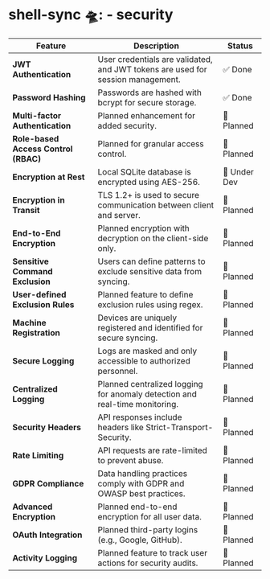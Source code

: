 # shell-sync 🛸: - security

| **Feature**                       | **Description**                                                                 | **Status**       |
|-----------------------------------|---------------------------------------------------------------------------------|------------------|
| **JWT Authentication**            | User credentials are validated, and JWT tokens are used for session management. | ✅ Done    |
| **Password Hashing**              | Passwords are hashed with bcrypt for secure storage.                            | ✅ Done    |
| **Multi-factor Authentication**    | Planned enhancement for added security.                                         | 📌 Planned       |
| **Role-based Access Control (RBAC)** | Planned for granular access control.                                           | 📌 Planned       |
| **Encryption at Rest**            | Local SQLite database is encrypted using AES-256.                              | 🚧 Under Dev    |
| **Encryption in Transit**         | TLS 1.2+ is used to secure communication between client and server.            | 📌 Planned    |
| **End-to-End Encryption**         | Planned encryption with decryption on the client-side only.                    | 📌 Planned       |
| **Sensitive Command Exclusion**   | Users can define patterns to exclude sensitive data from syncing.              | 📌 Planned    |
| **User-defined Exclusion Rules**  | Planned feature to define exclusion rules using regex.                         | 📌 Planned       |
| **Machine Registration**          | Devices are uniquely registered and identified for secure syncing.             | 📌 Planned    |
| **Secure Logging**                | Logs are masked and only accessible to authorized personnel.                   | 📌 Planned    |
| **Centralized Logging**           | Planned centralized logging for anomaly detection and real-time monitoring.     | 📌 Planned       |
| **Security Headers**              | API responses include headers like Strict-Transport-Security.                  | 📌 Planned    |
| **Rate Limiting**                 | API requests are rate-limited to prevent abuse.                                | 📌 Planned    |
| **GDPR Compliance**               | Data handling practices comply with GDPR and OWASP best practices.             | 📌 Planned    |
| **Advanced Encryption**           | Planned end-to-end encryption for all user data.                               | 📌 Planned       |
| **OAuth Integration**             | Planned third-party logins (e.g., Google, GitHub).                             | 📌 Planned       |
| **Activity Logging**              | Planned feature to track user actions for security audits.                     | 📌 Planned       |
